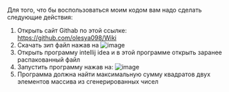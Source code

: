 Для того, что бы воспользоваться моим кодом вам надо сделать следующие действия:
1. Открыть сайт Githab по этой ссылке: https://github.com/olesya098/Wiki
2. Скачать зип файл нажав на ![image](https://github.com/user-attachments/assets/f7c00cff-e837-47dd-8d3f-78355e9342b8)
3. Открыть программу intellij idea и в этой программе открыть заранее распакованный файл
4. Запустить программу нажав на: ![image](https://github.com/user-attachments/assets/fa7a5c14-e667-49b8-9ecc-d0d99e9aecd5)
5. Программа должна найти максимальную сумму квадратов двух элементов массива из сгенерированных чисел 
